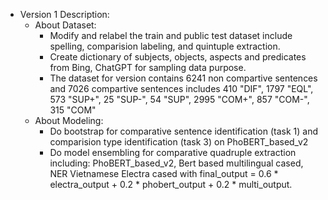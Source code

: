 - Version 1 Description:
    - About Dataset:
        - Modify and relabel the train and public test dataset include spelling, comparision labeling, and quintuple extraction.
        - Create dictionary of subjects, objects, aspects and predicates from Bing, ChatGPT for sampling data purpose. 
        - The dataset for version contains 6241 non compartive sentences and 7026 compartive sentences includes 410 "DIF", 1797 "EQL", 573 "SUP+", 25 "SUP-", 54 "SUP", 2995 "COM+", 857 "COM-", 315 "COM"
    - About Modeling:
        - Do bootstrap for comparative sentence identification (task 1) and comparision type identification (task 3) on PhoBERT_based_v2
        - Do model ensembling for comparative quadruple extraction including: PhoBERT_based_v2, Bert based multilingual cased, NER Vietnamese Electra cased with final_output = 0.6 * electra_output + 0.2 * phobert_output + 0.2 * multi_output.